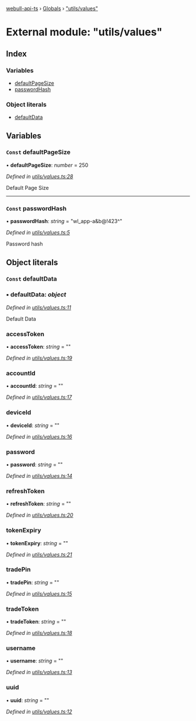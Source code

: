 [webull-api-ts](../README.md) › [Globals](../globals.md) › ["utils/values"](_utils_values_.md)

# External module: "utils/values"

## Index

### Variables

* [defaultPageSize](_utils_values_.md#const-defaultpagesize)
* [passwordHash](_utils_values_.md#const-passwordhash)

### Object literals

* [defaultData](_utils_values_.md#const-defaultdata)

## Variables

### `Const` defaultPageSize

• **defaultPageSize**: *number* = 250

*Defined in [utils/values.ts:28](https://github.com/edmundpf/webull-api-ts/blob/ecd782b/src/utils/values.ts#L28)*

Default Page Size

___

### `Const` passwordHash

• **passwordHash**: *string* = "wl_app-a&b@!423^"

*Defined in [utils/values.ts:5](https://github.com/edmundpf/webull-api-ts/blob/ecd782b/src/utils/values.ts#L5)*

Password hash

## Object literals

### `Const` defaultData

### ▪ **defaultData**: *object*

*Defined in [utils/values.ts:11](https://github.com/edmundpf/webull-api-ts/blob/ecd782b/src/utils/values.ts#L11)*

Default Data

###  accessToken

• **accessToken**: *string* = ""

*Defined in [utils/values.ts:19](https://github.com/edmundpf/webull-api-ts/blob/ecd782b/src/utils/values.ts#L19)*

###  accountId

• **accountId**: *string* = ""

*Defined in [utils/values.ts:17](https://github.com/edmundpf/webull-api-ts/blob/ecd782b/src/utils/values.ts#L17)*

###  deviceId

• **deviceId**: *string* = ""

*Defined in [utils/values.ts:16](https://github.com/edmundpf/webull-api-ts/blob/ecd782b/src/utils/values.ts#L16)*

###  password

• **password**: *string* = ""

*Defined in [utils/values.ts:14](https://github.com/edmundpf/webull-api-ts/blob/ecd782b/src/utils/values.ts#L14)*

###  refreshToken

• **refreshToken**: *string* = ""

*Defined in [utils/values.ts:20](https://github.com/edmundpf/webull-api-ts/blob/ecd782b/src/utils/values.ts#L20)*

###  tokenExpiry

• **tokenExpiry**: *string* = ""

*Defined in [utils/values.ts:21](https://github.com/edmundpf/webull-api-ts/blob/ecd782b/src/utils/values.ts#L21)*

###  tradePin

• **tradePin**: *string* = ""

*Defined in [utils/values.ts:15](https://github.com/edmundpf/webull-api-ts/blob/ecd782b/src/utils/values.ts#L15)*

###  tradeToken

• **tradeToken**: *string* = ""

*Defined in [utils/values.ts:18](https://github.com/edmundpf/webull-api-ts/blob/ecd782b/src/utils/values.ts#L18)*

###  username

• **username**: *string* = ""

*Defined in [utils/values.ts:13](https://github.com/edmundpf/webull-api-ts/blob/ecd782b/src/utils/values.ts#L13)*

###  uuid

• **uuid**: *string* = ""

*Defined in [utils/values.ts:12](https://github.com/edmundpf/webull-api-ts/blob/ecd782b/src/utils/values.ts#L12)*
